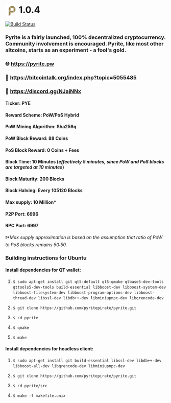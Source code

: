 # <img align="left" width="42" height="42" src="/src/qt/res/icons/pyrite-48.png">1.0.4

[![Build Status](https://travis-ci.org/pyritepirate/pyrite.svg?branch=master)](https://travis-ci.org/pyritepirate/pyrite)

### Pyrite is a fairly launched, 100% decentralized cryptocurrency. Community involvement is encouraged. Pyrite, like most other altcoins, starts as an experiment - a fool's gold.

###  :globe_with_meridians: https://pyrite.pw
###  :mega: https://bitcointalk.org/index.php?topic=5055485
###  :speech_balloon: https://discord.gg/NJajNNx

#### Ticker: PYE
#### Reward Scheme: PoW/PoS Hybrid
#### PoW Mining Algorithm: Sha256q
#### PoW Block Reward: 88 Coins
#### PoS Block Reward: 0 Coins + Fees
#### Block Time: 10 Minutes (*effectively 5 minutes, since PoW and PoS blocks are targeted at 10 minutes*)
#### Block Maturity: 200 Blocks
#### Block Halving: Every 105120 Blocks
#### Max supply: 10 Million*
#### P2P Port: 6996
#### RPC Port: 6997
:heavy_exclamation_mark:_*Max supply approximation is based on the assumption that ratio of PoW to PoS blocks remains 50:50._
### Building instructions for Ubuntu

#### Install dependencies for QT wallet:

1. `$ sudo apt-get install git qt5-default qt5-qmake qtbase5-dev-tools qttools5-dev-tools build-essential libboost-dev libboost-system-dev libboost-filesystem-dev libboost-program-options-dev libboost-thread-dev libssl-dev libdb++-dev libminiupnpc-dev libqrencode-dev`
    
2. `$ git clone https://github.com/pyritepirate/pyrite.git`

3. `$ cd pyrite`

4. `$ qmake`

5. `$ make`

#### Install dependencies for headless client:

1. `$ sudo apt-get install git build-essential libssl-dev libdb++-dev libboost-all-dev libqrencode-dev libminiupnpc-dev`

2. `$ git clone https://github.com/pyritepirate/pyrite.git`

3. `$ cd pyrite/src`

4. `$ make -f makefile.unix`
